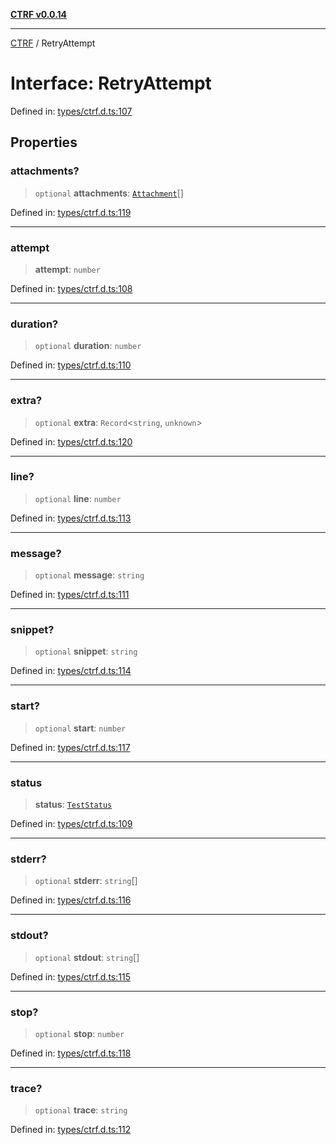 [**CTRF v0.0.14**](../README.md)

***

[CTRF](../README.md) / RetryAttempt

# Interface: RetryAttempt

Defined in: [types/ctrf.d.ts:107](https://github.com/ctrf-io/ctrf-core-js/blob/main/types/ctrf.d.ts#L107)

## Properties

### attachments?

> `optional` **attachments**: [`Attachment`](Attachment.md)[]

Defined in: [types/ctrf.d.ts:119](https://github.com/ctrf-io/ctrf-core-js/blob/main/types/ctrf.d.ts#L119)

***

### attempt

> **attempt**: `number`

Defined in: [types/ctrf.d.ts:108](https://github.com/ctrf-io/ctrf-core-js/blob/main/types/ctrf.d.ts#L108)

***

### duration?

> `optional` **duration**: `number`

Defined in: [types/ctrf.d.ts:110](https://github.com/ctrf-io/ctrf-core-js/blob/main/types/ctrf.d.ts#L110)

***

### extra?

> `optional` **extra**: `Record`\<`string`, `unknown`\>

Defined in: [types/ctrf.d.ts:120](https://github.com/ctrf-io/ctrf-core-js/blob/main/types/ctrf.d.ts#L120)

***

### line?

> `optional` **line**: `number`

Defined in: [types/ctrf.d.ts:113](https://github.com/ctrf-io/ctrf-core-js/blob/main/types/ctrf.d.ts#L113)

***

### message?

> `optional` **message**: `string`

Defined in: [types/ctrf.d.ts:111](https://github.com/ctrf-io/ctrf-core-js/blob/main/types/ctrf.d.ts#L111)

***

### snippet?

> `optional` **snippet**: `string`

Defined in: [types/ctrf.d.ts:114](https://github.com/ctrf-io/ctrf-core-js/blob/main/types/ctrf.d.ts#L114)

***

### start?

> `optional` **start**: `number`

Defined in: [types/ctrf.d.ts:117](https://github.com/ctrf-io/ctrf-core-js/blob/main/types/ctrf.d.ts#L117)

***

### status

> **status**: [`TestStatus`](../type-aliases/TestStatus.md)

Defined in: [types/ctrf.d.ts:109](https://github.com/ctrf-io/ctrf-core-js/blob/main/types/ctrf.d.ts#L109)

***

### stderr?

> `optional` **stderr**: `string`[]

Defined in: [types/ctrf.d.ts:116](https://github.com/ctrf-io/ctrf-core-js/blob/main/types/ctrf.d.ts#L116)

***

### stdout?

> `optional` **stdout**: `string`[]

Defined in: [types/ctrf.d.ts:115](https://github.com/ctrf-io/ctrf-core-js/blob/main/types/ctrf.d.ts#L115)

***

### stop?

> `optional` **stop**: `number`

Defined in: [types/ctrf.d.ts:118](https://github.com/ctrf-io/ctrf-core-js/blob/main/types/ctrf.d.ts#L118)

***

### trace?

> `optional` **trace**: `string`

Defined in: [types/ctrf.d.ts:112](https://github.com/ctrf-io/ctrf-core-js/blob/main/types/ctrf.d.ts#L112)
